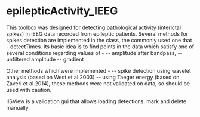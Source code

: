 # epilepticActivity_IEEG

This toolbox was designed for detecting pathological activity (interictal spikes) in iEEG data recorded from epileptic patients. 
Several methods for spikes detection are implemented in the class, the commonly used one that - detectTimes. 
Its basic idea is to find points in the data which satisfy one of several conditions regarding values of -
-- amplitude after bandpass, 
-- unfiltered amplitude 
-- gradient  


Other methods which were implemented - 
-- spike detection using wavelet analysis (based on West et al 2003) 
-- using Taeger energy (based on Zaveri et al 2014), 
these methods were not validated on data, so should be used with caution.

IISView is a validation gui that allows loading detections, mark and delete manually.

